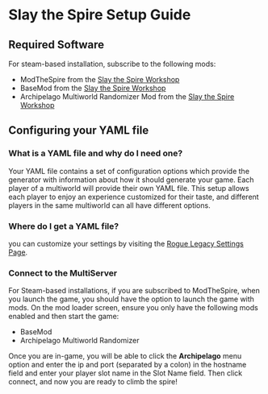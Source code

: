 # Slay the Spire Setup Guide

## Required Software

For steam-based installation, subscribe to the following mods:

- ModTheSpire from the [Slay the Spire Workshop](https://steamcommunity.com/sharedfiles/filedetails/?id=1605060445)
- BaseMod from the [Slay the Spire Workshop](https://steamcommunity.com/workshop/filedetails/?id=1605833019)
- Archipelago Multiworld Randomizer Mod from the [Slay the Spire Workshop](https://steamcommunity.com/sharedfiles/filedetails/?id=2596397288)

## Configuring your YAML file

### What is a YAML file and why do I need one?
Your YAML file contains a set of configuration options which provide the generator with information about how
it should generate your game. Each player of a multiworld will provide their own YAML file. This setup allows
each player to enjoy an experience customized for their taste, and different players in the same multiworld
can all have different options.

### Where do I get a YAML file?
you can customize your settings by visiting the [Rogue Legacy Settings Page](/games/Rogue%20Legacy/player-settings).

### Connect to the MultiServer
For Steam-based installations, if you are subscribed to ModTheSpire, when you launch the game, you should have the 
option to launch the game with mods. On the mod loader screen, ensure you only have the following mods enabled and then 
start the game:

- BaseMod
- Archipelago Multiworld Randomizer

Once you are in-game, you will be able to click the **Archipelago** menu option and enter the ip and port (separated by 
a colon) in the hostname field and enter your player slot name in the Slot Name field. Then click connect, and now you
are ready to climb the spire!
